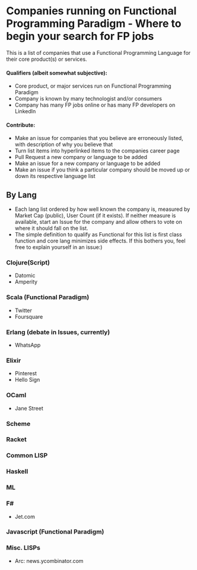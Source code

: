 # Companies running on Functional Programming Paradigm - Where to begin your search for FP jobs
This is a list of companies that use a Functional Programming Language for their core product(s) or services.  

#### Qualifiers (albeit somewhat subjective):  
- Core product, or major services run on Functional Programming Paradigm   
- Company is known by many technologist and/or consumers  
- Company has many FP jobs online or has many FP developers on LinkedIn  

#### Contribute:
- Make an issue for companies that you believe are erroneously listed, with description of why you believe that  
- Turn list items into hyperlinked items to the companies career page
- Pull Request a new company or language to be added
- Make an issue for a new company or language to be added
- Make an issue if you think a particular company should be moved up or down its respective language list

## By Lang
- Each lang list ordered by how well known the company is, measured by Market Cap (public), User Count (if it exists). If neither measure is available, start an Issue for the company and allow others to vote on where it should fall on the list.  
- The simple definition to qualify as Functional for this list is first class function and core lang minimizes side effects. If this bothers you, feel free to explain yourself in an issue:)  

### Clojure(Script)
- Datomic
- Amperity
### Scala (Functional Paradigm)
- Twitter
- Foursquare
### Erlang (debate in Issues, currently)
- WhatsApp
### Elixir
- Pinterest
- Hello Sign
### OCaml
- Jane Street
### Scheme

### Racket

### Common LISP

### Haskell

### ML

### F#
- Jet.com
### Javascript (Functional Paradigm)

### Misc. LISPs
- Arc: news.ycombinator.com
